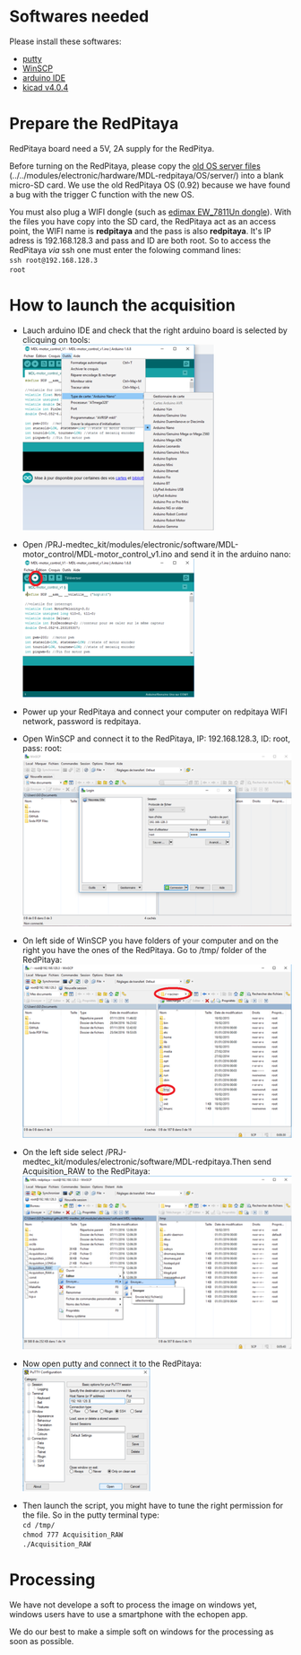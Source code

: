 # Softwares needed

Please install these softwares:

* [putty](http://www.chiark.greenend.org.uk/~sgtatham/putty/download.html)
* [WinSCP](https://winscp.net/eng/download.php)
* [arduino IDE](https://www.arduino.cc/en/Main/Software)
* [kicad v4.0.4](http://kicad-pcb.org/download/windows/)

# Prepare the RedPitaya

RedPitaya board need a 5V, 2A supply for the RedPitya.

Before turning on the RedPitaya, please copy the [old OS server files](../../modules/electronic/hardware/MDL-redpitaya/OS/server/) (../../modules/electronic/hardware/MDL-redpitaya/OS/server/) into a blank micro-SD card. We use the old RedPitaya OS (0.92) because we have found a bug with the trigger C function with the new OS.

You must also plug a WIFI dongle (such as [edimax EW_7811Un dongle](http://www.edimax.fr/edimax/merchandise/merchandise_detail/data/edimax/fr/wireless_adapters_n150/ew-7811un/)). With the files you have copy into the SD card, the RedPitaya act as an access point, the WIFI name is **redpitaya** and the pass is also **redpitaya**. It's IP adress is 192.168.128.3 and pass and ID are both root. So to access the RedPitaya *via* ssh one must enter the folowing command lines:  
`ssh root@192.168.128.3`  
`root`

# How to launch the acquisition

* Lauch arduino IDE and check that the right arduino board is selected by clicquing on tools:  
![](./images/arduino_select.png)

* Open /PRJ-medtec_kit/modules/electronic/software/MDL-motor_control/MDL-motor_control_v1.ino and send it in the arduino nano:  
![](./images/arduino_send.png)

* Power up your RedPitaya and connect your computer on redpitaya WIFI network, password is redpitaya.

* Open WinSCP and connect it to the RedPitaya, IP: 192.168.128.3, ID: root, pass: root:  
![](./images/winscp_login.png)

* On left side of WinSCP you have folders of your computer and on the right you have the ones of the RedPitaya. Go to /tmp/ folder of the RedPitaya:  
![](./images/winscp_tmp_folder.png)

* On the left side select /PRJ-medtec_kit/modules/electronic/software/MDL-redpitaya.Then send Acquisition_RAW to the RedPitaya:  
![](./images/winscp_send.png)

* Now open putty and connect it to the RedPitaya:  
![](./images/putty_login.png)

* Then launch the script, you might have to tune the right permission for the file. So in the putty terminal type:  
 `cd /tmp/`  
 `chmod 777 Acquisition_RAW`  
 `./Acquisition_RAW`

# Processing

We have not develope a soft to process the image on windows yet, windows users have to use a smartphone with the echopen app.

We do our best to make a simple soft on windows for the processing as soon as possible.